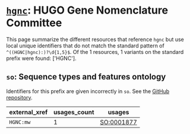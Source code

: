 # [`hgnc`](https://bioregistry.io/hgnc): HUGO Gene Nomenclature Committee

This page summarize the different resources that reference `hgnc`
but use local unique identifiers that do not match the standard pattern of
`^((HGNC|hgnc):)?\d{1,5}$`. Of the 1 resources,
1 variants on the standard prefix were found: ['HGNC'].

## `so`: Sequence types and features ontology

Identifiers for this prefix are given incorrectly in `so`. See the [GitHub repository](https://github.com/The-Sequence-Ontology/SO-Ontologies).

| external_xref   |   usages_count | usages                                          |
|-----------------|----------------|-------------------------------------------------|
| `HGNC:mw`       |              1 | [SO:0001877](https://bioregistry.io/SO:0001877) |


